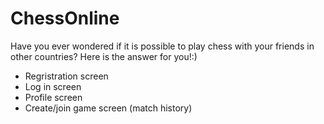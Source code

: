 # ChessOnline
Have you ever wondered if it is possible to play chess with your friends in other countries? Here is the answer for you!:)

* Regristration screen
* Log in screen
* Profile screen
* Create/join game screen (match history)
